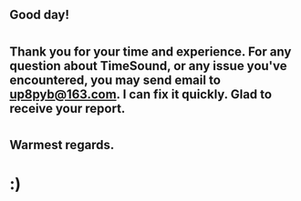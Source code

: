## Good day!
#
## Thank you for your time and experience. For any question about TimeSound, or any issue you've encountered, you may send email to **up8pyb@163.com**. I can fix it quickly. Glad to receive your report.
#
## Warmest regards.
#
#
#
# :)
#
#
#
#
#
#
